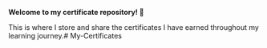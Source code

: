**Welcome to my certificate repository! 📜**  

This is where I store and share the certificates I have earned throughout my learning journey.#   M y - C e r t i f i c a t e s  
 